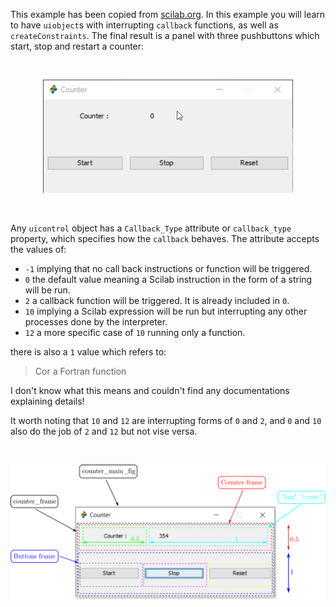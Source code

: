 This example has been copied from [scilab.org](https://help.scilab.org/docs/6.0.0/ru_RU/uicontrol_properties.html). In this example you will learn to have `uiobject`s with interrupting `callback` functions, as well as `createConstraints`. The final result is a panel with three pushbuttons which start, stop and restart a counter:

&nbsp;

<p align="center">
<img src="Ex008_pic001.gif" alt="final" width="400"/>
</p>

&nbsp;



Any `uicontrol` object has a `Callback_Type` attribute or `callback_type` property, which specifies how the `callback` behaves. The attribute accepts the values of:

 * `-1` implying that no call back instructions or function will be triggered.
 * `0` the default value meaning a Scilab instruction in the form of a string will be run.
 * `2` a callback function will be triggered. It is already included in `0`.
 * `10` implying a Scilab expression will be run but interrupting any other processes done by the interpreter.
 * `12` a more specific case of `10` running only a function.

there is also a `1` value which refers to:

> Cor a Fortran function

I don't know what this means and couldn't find any documentations explaining details!


It worth noting that `10` and `12` are interrupting forms of `0` and `2`, and `0` and `10` also do the job of `2` and `12` but not vise versa.


&nbsp;

<p align="center">
<img src="Ex008_pic002.svg" alt="final" width="700"/>
</p>

&nbsp;
